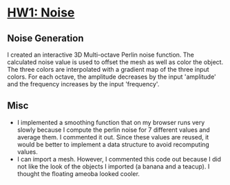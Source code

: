 # [HW1: Noise](https://github.com/CIS700-Procedural-Graphics/Project1-Noise)

## Noise Generation
I created an interactive 3D Multi-octave Perlin noise function. The calculated noise value is used to offset the mesh as well as color the object. The three colors are interpolated with a gradient map of the three input colors. For each octave, the amplitude decreases by the input 'amplitude' and the frequency increases by the input 'frequency'.  

 
## Misc
- I implemented a smoothing function that on my browser runs very slowly because I compute the perlin noise for 7 different values and average them. I commented it out. Since these values are reused, it would be better to implement a data structure to avoid recomputing values. 
- I can import a mesh. However, I commented this code out because I did not like the look of the objects I imported (a banana and a teacup). I thought the floating ameoba looked cooler.